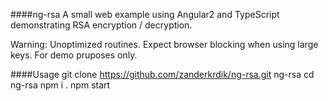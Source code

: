 ####ng-rsa
A small web example using Angular2 and TypeScript demonstrating RSA encryption / decryption.

Warning: Unoptimized routines. Expect browser blocking when using large keys. For demo pruposes only.

####Usage
git clone https://github.com/zanderkrdik/ng-rsa.git ng-rsa
cd ng-rsa
npm i .
npm start